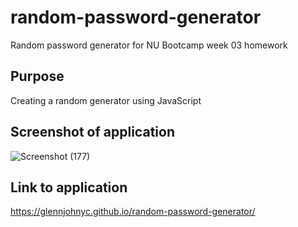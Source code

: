 # random-password-generator
Random password generator for NU Bootcamp week 03 homework

## Purpose
Creating a random generator using JavaScript

## Screenshot of application
![Screenshot (177)](https://user-images.githubusercontent.com/97211077/154389147-be2edf55-dc56-41da-b1e4-f9855b47914f.png)


## Link to application
https://glennjohnyc.github.io/random-password-generator/
